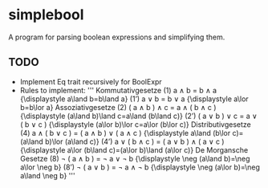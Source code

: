 # simplebool

A program for parsing boolean expressions and simplifying them.

## TODO

- Implement Eq trait recursively for BoolExpr
- Rules to implement:
'''
Kommutativgesetze 	(1) 	a ∧ b = b ∧ a {\displaystyle a\land b=b\land a} 	(1’) 	a ∨ b = b ∨ a {\displaystyle a\lor b=b\lor a}
Assoziativgesetze 	(2) 	( a ∧ b ) ∧ c = a ∧ ( b ∧ c ) {\displaystyle (a\land b)\land c=a\land (b\land c)} 	(2’) 	( a ∨ b ) ∨ c = a ∨ ( b ∨ c ) {\displaystyle (a\lor b)\lor c=a\lor (b\lor c)}
Distributivgesetze 	(4) 	a ∧ ( b ∨ c ) = ( a ∧ b ) ∨ ( a ∧ c ) {\displaystyle a\land (b\lor c)=(a\land b)\lor (a\land c)} 	(4’) 	a ∨ ( b ∧ c ) = ( a ∨ b ) ∧ ( a ∨ c ) {\displaystyle a\lor (b\land c)=(a\lor b)\land (a\lor c)}
De Morgansche Gesetze 	(8) 	¬ ( a ∧ b ) = ¬ a ∨ ¬ b {\displaystyle \neg (a\land b)=\neg a\lor \neg b} 	(8’) 	¬ ( a ∨ b ) = ¬ a ∧ ¬ b {\displaystyle \neg (a\lor b)=\neg a\land \neg b}
'''
